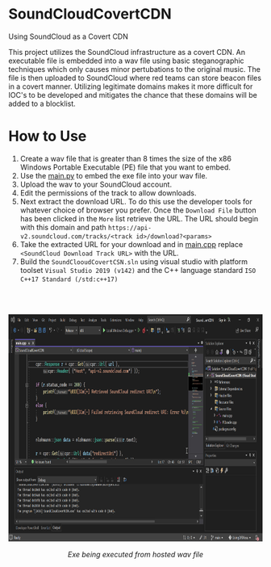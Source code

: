 # SoundCloudCovertCDN
Using SoundCloud as a Covert CDN

This project utilizes the SoundCloud infrastructure as a covert CDN.  An executable file is embedded into a wav file using basic steganographic techniques which only causes minor pertubations to the original music.  The file is then uploaded to SoundCloud where red teams can store beacon files in a covert manner.  Utilizing legitimate domains makes it more difficult for IOC's to be developed and mitigates the chance that these domains will be added to a blocklist.  

# How to Use
1.  Create a wav file that is greater than 8 times the size of the x86 Windows Portable Executable (PE) file that you want to embed.
2.  Use the [main.py](https://github.com/reevesrs24/LivingOffAlexa/blob/main/SoundCloudCovertCDN/PythonPEWavEmbedder/main.py) to embed the exe file into your wav file.
3.  Upload the wav to your SoundCloud account.
4.  Edit the permissions of the track to allow downloads.
5.  Next extract the download URL.  To do this use the developer tools for whatever choice of browser you prefer.  Once the `Download File` button has been clicked in the `More` list retrieve the URL.  The URL should begin with this domain and path `https://api-v2.soundcloud.com/tracks/<track id>/download?<params>`
6.  Take the extracted URL for your download and in [main.cpp](https://github.com/reevesrs24/LivingOffAlexa/blob/main/SoundCloudCovertCDN/main.cpp) replace `<SoundCloud Download Track URL>` with the URL.
7.  Build the `SoundClooudCovertCSN.sln` using visual studio with platform toolset `Visual Studio 2019 (v142)` and the C++ language standard `ISO C++17 Standard (/std:c++17)`
</br>
</br>
<p align="center">
  <img width="760" height="450" src="gifs/demo.gif">
  <p align="center"><i>Exe being executed from hosted wav file</i></p>
</p>
